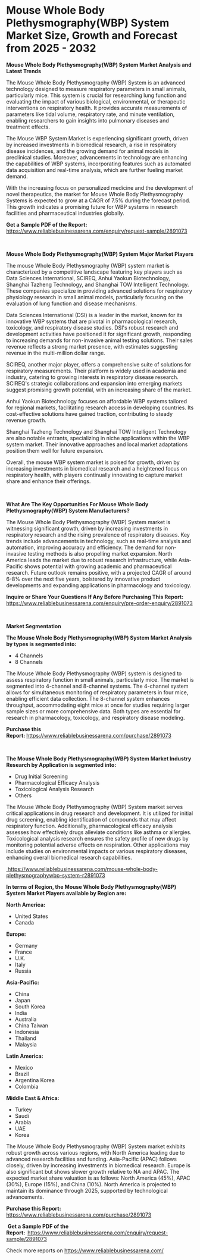 <p><h1>Mouse Whole Body Plethysmography(WBP) System Market Size, Growth and Forecast from 2025 - 2032</h1></p><p><strong>Mouse Whole Body Plethysmography(WBP) System Market Analysis and Latest Trends</strong></p>
<p><p>The Mouse Whole Body Plethysmography (WBP) System is an advanced technology designed to measure respiratory parameters in small animals, particularly mice. This system is crucial for researching lung function and evaluating the impact of various biological, environmental, or therapeutic interventions on respiratory health. It provides accurate measurements of parameters like tidal volume, respiratory rate, and minute ventilation, enabling researchers to gain insights into pulmonary diseases and treatment effects.</p><p>The Mouse WBP System Market is experiencing significant growth, driven by increased investments in biomedical research, a rise in respiratory disease incidences, and the growing demand for animal models in preclinical studies. Moreover, advancements in technology are enhancing the capabilities of WBP systems, incorporating features such as automated data acquisition and real-time analysis, which are further fueling market demand.</p><p>With the increasing focus on personalized medicine and the development of novel therapeutics, the market for Mouse Whole Body Plethysmography Systems is expected to grow at a CAGR of 7.5% during the forecast period. This growth indicates a promising future for WBP systems in research facilities and pharmaceutical industries globally.</p></p>
<p><strong>Get a Sample PDF of the Report:&nbsp;</strong> <a href="https://www.reliablebusinessarena.com/enquiry/request-sample/2891073?utm_campaign=3286&utm_medium=2&utm_source=Github&utm_content=ia&utm_term=14032025&utm_id=mouse-whole-body-plethysmographywbp-system">https://www.reliablebusinessarena.com/enquiry/request-sample/2891073</a></p>
<p>&nbsp;</p>
<p><strong>Mouse Whole Body Plethysmography(WBP) System Major Market Players</strong></p>
<p><p>The mouse Whole Body Plethysmography (WBP) system market is characterized by a competitive landscape featuring key players such as Data Sciences International, SCIREQ, Anhui Yaokun Biotechnology, Shanghai Tazheng Technology, and Shanghai TOW Intelligent Technology. These companies specialize in providing advanced solutions for respiratory physiology research in small animal models, particularly focusing on the evaluation of lung function and disease mechanisms.</p><p>Data Sciences International (DSI) is a leader in the market, known for its innovative WBP systems that are pivotal in pharmacological research, toxicology, and respiratory disease studies. DSI's robust research and development activities have positioned it for significant growth, responding to increasing demands for non-invasive animal testing solutions. Their sales revenue reflects a strong market presence, with estimates suggesting revenue in the multi-million dollar range.</p><p>SCIREQ, another major player, offers a comprehensive suite of solutions for respiratory measurements. Their platform is widely used in academia and industry, catering to growing interests in respiratory disease research. SCIREQ's strategic collaborations and expansion into emerging markets suggest promising growth potential, with an increasing share of the market.</p><p>Anhui Yaokun Biotechnology focuses on affordable WBP systems tailored for regional markets, facilitating research access in developing countries. Its cost-effective solutions have gained traction, contributing to steady revenue growth.</p><p>Shanghai Tazheng Technology and Shanghai TOW Intelligent Technology are also notable entrants, specializing in niche applications within the WBP system market. Their innovative approaches and local market adaptations position them well for future expansion.</p><p>Overall, the mouse WBP system market is poised for growth, driven by increasing investments in biomedical research and a heightened focus on respiratory health, with players continually innovating to capture market share and enhance their offerings.</p></p>
<p>&nbsp;</p>
<p><strong>What Are The Key Opportunities For Mouse Whole Body Plethysmography(WBP) System Manufacturers?</strong></p>
<p><p>The Mouse Whole Body Plethysmography (WBP) System market is witnessing significant growth, driven by increasing investments in respiratory research and the rising prevalence of respiratory diseases. Key trends include advancements in technology, such as real-time analysis and automation, improving accuracy and efficiency. The demand for non-invasive testing methods is also propelling market expansion. North America leads the market due to robust research infrastructure, while Asia-Pacific shows potential with growing academic and pharmaceutical research. Future outlook remains positive, with a projected CAGR of around 6-8% over the next five years, bolstered by innovative product developments and expanding applications in pharmacology and toxicology.</p></p>
<p><strong>Inquire or Share Your Questions If Any Before Purchasing This Report:</strong> <a href="https://www.reliablebusinessarena.com/enquiry/pre-order-enquiry/2891073?utm_campaign=3286&utm_medium=2&utm_source=Github&utm_content=ia&utm_term=14032025&utm_id=mouse-whole-body-plethysmographywbp-system">https://www.reliablebusinessarena.com/enquiry/pre-order-enquiry/2891073</a></p>
<p>&nbsp;</p>
<p><strong>Market Segmentation</strong></p>
<p><strong>The Mouse Whole Body Plethysmography(WBP) System Market Analysis by types is segmented into:</strong></p>
<p><ul><li>4 Channels</li><li>8 Channels</li></ul></p>
<p><p>The Mouse Whole Body Plethysmography (WBP) system is designed to assess respiratory function in small animals, particularly mice. The market is segmented into 4-channel and 8-channel systems. The 4-channel system allows for simultaneous monitoring of respiratory parameters in four mice, enabling efficient data collection. The 8-channel system enhances throughput, accommodating eight mice at once for studies requiring larger sample sizes or more comprehensive data. Both types are essential for research in pharmacology, toxicology, and respiratory disease modeling.</p></p>
<p><strong>Purchase this Report:&nbsp;</strong><a href="https://www.reliablebusinessarena.com/purchase/2891073?utm_campaign=3286&utm_medium=2&utm_source=Github&utm_content=ia&utm_term=14032025&utm_id=mouse-whole-body-plethysmographywbp-system">https://www.reliablebusinessarena.com/purchase/2891073</a></p>
<p>&nbsp;</p>
<p><strong>The Mouse Whole Body Plethysmography(WBP) System Market Industry Research by Application is segmented into:</strong></p>
<p><ul><li>Drug Initial Screening</li><li>Pharmacological Efficacy Analysis</li><li>Toxicological Analysis Research</li><li>Others</li></ul></p>
<p><p>The Mouse Whole Body Plethysmography (WBP) System market serves critical applications in drug research and development. It is utilized for initial drug screening, enabling identification of compounds that may affect respiratory function. Additionally, pharmacological efficacy analysis assesses how effectively drugs alleviate conditions like asthma or allergies. Toxicological analysis research ensures the safety profile of new drugs by monitoring potential adverse effects on respiration. Other applications may include studies on environmental impacts or various respiratory diseases, enhancing overall biomedical research capabilities.</p></p>
<p><a href="https://www.reliablebusinessarena.com/mouse-whole-body-plethysmographywbp-system-r2891073?utm_campaign=3286&utm_medium=2&utm_source=Github&utm_content=ia&utm_term=14032025&utm_id=mouse-whole-body-plethysmographywbp-system">&nbsp;https://www.reliablebusinessarena.com/mouse-whole-body-plethysmographywbp-system-r2891073</a></p>
<p><strong>In terms of Region, the Mouse Whole Body Plethysmography(WBP) System Market Players available by Region are:</strong></p>
<p>
    <p> <strong> North America: </strong>
        <ul>
            <li>United States</li>
            <li>Canada</li>
        </ul>
        </p> 
    <p> <strong> Europe: </strong>
        <ul>
            <li>Germany</li>
            <li>France</li>
            <li>U.K.</li>
            <li>Italy</li>
            <li>Russia</li>
        </ul>
        </p> 
    <p> <strong> Asia-Pacific: </strong>
        <ul>
            <li>China</li>
            <li>Japan</li>
            <li>South Korea</li>
            <li>India</li>
            <li>Australia</li>
            <li>China Taiwan</li>
            <li>Indonesia</li>
            <li>Thailand</li>
            <li>Malaysia</li>
        </ul>
        </p> 
    <p> <strong> Latin America: </strong>
        <ul>
            <li>Mexico</li>
            <li>Brazil</li>
            <li>Argentina Korea</li>
            <li>Colombia</li>
        </ul>
        </p> 
    <p> <strong> Middle East & Africa: </strong>
        <ul>
            <li>Turkey</li>
            <li>Saudi</li>
            <li>Arabia</li>
            <li>UAE</li>
            <li>Korea</li>
        </ul>
    </p>
    </p>
<p><p>The Mouse Whole Body Plethysmography (WBP) System market exhibits robust growth across various regions, with North America leading due to advanced research facilities and funding. Asia-Pacific (APAC) follows closely, driven by increasing investments in biomedical research. Europe is also significant but shows slower growth relative to NA and APAC. The expected market share valuation is as follows: North America (45%), APAC (30%), Europe (15%), and China (10%). North America is projected to maintain its dominance through 2025, supported by technological advancements.</p></p>
<p><strong>Purchase this Report: </strong><a href="https://www.reliablebusinessarena.com/purchase/2891073?utm_campaign=3286&utm_medium=2&utm_source=Github&utm_content=ia&utm_term=14032025&utm_id=mouse-whole-body-plethysmographywbp-system">https://www.reliablebusinessarena.com/purchase/2891073</a></p>
<p>&nbsp;<strong>Get a Sample PDF of the Report:&nbsp;&nbsp;</strong><a href="https://www.reliablebusinessarena.com/enquiry/request-sample/2891073?utm_campaign=3286&utm_medium=2&utm_source=Github&utm_content=ia&utm_term=14032025&utm_id=mouse-whole-body-plethysmographywbp-system">https://www.reliablebusinessarena.com/enquiry/request-sample/2891073</a></p>
<p><strong></strong></p>
<p>Check more reports on <a href="https://www.reliablebusinessarena.com/?utm_campaign=3286&utm_medium=2&utm_source=Github&utm_content=ia&utm_term=14032025&utm_id=mouse-whole-body-plethysmographywbp-system">https://www.reliablebusinessarena.com/</a></p>